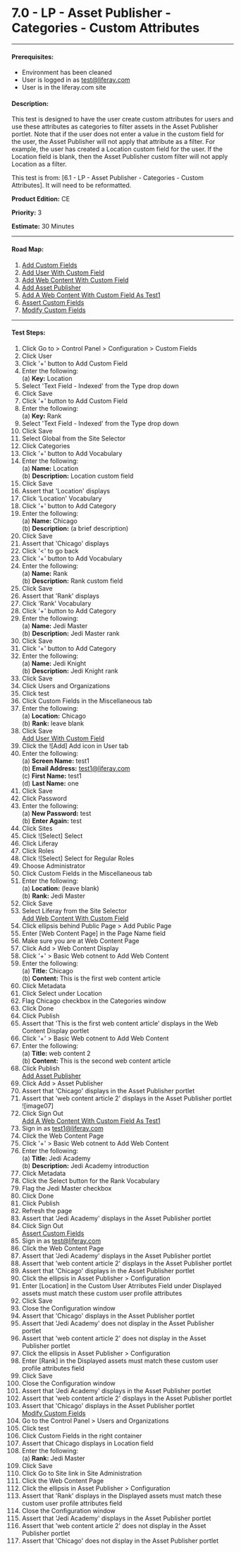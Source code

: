 7.0 - LP - Asset Publisher - Categories - Custom Attributes
===========================================================
****
#### Prerequisites: ####
* Environment has been cleaned
* User is logged in as test@liferay.com
* User is in the liferay.com site

#### Description: ####
This test is designed to have the user create custom attributes for users and use these attributes as categories to filter assets in the Asset Publisher portlet. Note that if the user does not enter a value in the custom field for the user, the Asset Publisher will not apply that attribute as a filter. For example, the user has created a Location custom field for the user. If the Location field is blank, then the Asset Publisher custom filter will not apply Location as a filter.

This test is from: [6.1 - LP - Asset Publisher - Categories - Custom Attributes]. It will need to be reformatted.

**Product Edition:** CE

**Priority:** 3

**Estimate:** 30 Minutes

****
#### Road Map: ####
1. [Add Custom Fields](#AddCustomFields)    
1. [Add User With Custom Field](#AddUserWithCustomField)    
1. [Add Web Content With Custom Field](#AddWebContentWithCustomField)    
1. [Add Asset Publisher](#AddAssetPublisher)    
1. [Add A Web Content With Custom Field As Test1](#AddAWebContentWithCustomFieldAsTest1)    
1. [Assert Custom Fields](#AssertCustomFields)    
1. [Modify Custom Fields](#ModifyCustomFields)    

****

#### Test Steps: ####
1. <a href="#AddCustomFields" name="AddCustomFields"></a>Click Go to > Control Panel > Configuration > Custom Fields
1. Click User
1. Click '+' button to Add Custom Field
1. Enter the following:     
	(a) __Key:__	Location
1. Select 'Text Field - Indexed' from the Type drop down
1. Click Save
1. Click '+' button to Add Custom Field
1. Enter the following:     
	(a) __Key:__	Rank
1. Select 'Text Field - Indexed' from the Type drop down
1. Click Save
1. Select Global from the Site Selector   
1. Click Categories
1. Click '+' button to Add Vocabulary
1. Enter the following:    
	(a) __Name:__			Location    
	(b) __Description:__	Location custom field
1. Click Save
1. Assert that 'Location' displays  
1. Click 'Location' Vocabulary
1. Click '+' button to Add Category
1. Enter the following:    
	(a) __Name:__			Chicago     
	(b) __Description:__	(a brief description)
1. Click Save
1. Assert that 'Chicago' displays
1. Click '<' to go back
1. Click '+' button to Add Vocabulary
1. Enter the following:    
	(a) __Name:__			Rank    
	(b) __Description:__	Rank custom field
1. Click Save
1. Assert that 'Rank' displays
1. Click 'Rank' Vocabulary
1. Click '+' button to Add Category
1. Enter the following:    
	(a) __Name:__			Jedi Master     
	(b) __Description:__	Jedi Master rank
1. Click Save
1. Click '+' button to Add Category
1. Enter the following:    
	(a) __Name:__			Jedi Knight     
	(b) __Description:__	Jedi Knight rank
1. Click Save
1. Click Users and Organizations
1. Click test
1. Click Custom Fields in the Miscellaneous tab
1. Enter the following:    
	(a) __Location:__	Chicago    
	(b) __Rank:__		leave blank    
1. Click Save     
<a href="#AddUserWithCustomField" name="AddUserWithCustomField">Add User With Custom Field</a>
1. Click the ![Add] Add icon in User tab
1. Enter the following:    
	(a) __Screen Name:__		test1    
	(b) __Email Address:__		test1@liferay.com    
	(c) __First Name:__			test1    
	(d) __Last Name:__			one
1. Click Save
1. Click Password 
1. Enter the following:    
	(a) __New Password:__		test    
	(b) __Enter Again:__		test
1. Click Sites 
1. Click ![Select] Select
1. Click Liferay
1. Click Roles 
1. Click ![Select] Select for Regular Roles
1. Choose Administrator
1. Click Custom Fields in the Miscellaneous tab
1. Enter the following:    
	(a) __Location:__		(leave blank)    
	(b) __Rank:__			Jedi Master
1. Click Save
1. Select Liferay from the Site Selector   
<a href="#AddWebContentWithCustomField" name="AddWebContentWithCustomField">Add Web Content With Custom Field</a>
1. Click ellipsis behind Public Page > Add Public Page
1. Enter [Web Content Page] in the Page Name field
1. Make sure you are at Web Content Page
1. Click Add > Web Content Display
1. Click '+' > Basic Web cotnent to Add Web Content
1. Enter the following:    
	(a) __Title:__		Chicago    
	(b) __Content:__	This is the first web content article
1. Click Metadata
1. Click Select under Location
1. Flag Chicago checkbox in the Categories window    
1. Click Done 
1. Click Publish
1. Assert that 'This is the first web content article' displays in the Web Content Display portlet
1. Click '+' > Basic Web cotnent to Add Web Content
1. Enter the following:    
	(a) __Title:__		web content 2    
	(b) __Content:__	This is the second web content article
1. Click Publish     
<a href="#AddAssetPublisher" name="AddAssetPublisher">Add Asset Publisher</a>
1. Click Add > Asset Publisher
1. Assert that 'Chicago' displays in the Asset Publisher portlet
1. Assert that 'web content article 2' displays in the Asset Publisher portlet    
![image07]
1. Click Sign Out       
<a href="#AddAWebContentWithCustomFieldAsTest1" name="AddAWebContentWithCustomFieldAsTest1">Add A Web Content With Custom Field As Test1</a>
1. Sign in as test1@liferay.com
1. Click the Web Content Page
1. Click '+' > Basic Web cotnent to Add Web Content
1. Enter the following:    
	(a) __Title:__			Jedi Academy    
	(b) __Description:__	Jedi Academy introduction
1. Click Metadata
1. Click the Select button for the Rank Vocabulary    
1. Flag the Jedi Master checkbox    
1. Click Done
1. Click Publish
1. Refresh the page
1. Assert that 'Jedi Academy' displays in the Asset Publisher portlet    
1. Click Sign Out      
<a href="#AssertCustomFields" name="AssertCustomFields">Assert Custom Fields</a>
1. Sign in as test@liferay.com
1. Click the Web Content Page
1. Assert that 'Jedi Academy' displays in the Asset Publisher portlet
1. Assert that 'web content article 2' displays in the Asset Publisher portlet
1. Assert that 'Chicago' displays in the Asset Publisher portlet    
1. Click the ellipsis in Asset Publisher > Configuration
1. Enter [Location] in the Custom User Atrributes Field under Displayed assets must match these custom user profile attributes  
1. Click Save
1. Close the Configuration window
1. Assert that 'Chicago' displays in the Asset Publisher portlet
1. Assert that 'Jedi Academy' does not display in the Asset Publisher portlet
1. Assert that 'web content article 2' does not display in the Asset Publisher portlet     
1. Click the ellipsis in Asset Publisher > Configuration
1. Enter [Rank] in the Displayed assets must match these custom user profile attributes field
1. Click Save
1. Close the Configuration window
1. Assert that 'Jedi Academy' displays in the Asset Publisher portlet
1. Assert that 'web content article 2' displays in the Asset Publisher portlet
1. Assert that 'Chicago' displays in the Asset Publisher portlet    
<a href="#ModifyCustomFields" name="ModifyCustomFields">Modify Custom Fields</a>
1. Go to the Control Panel > Users and Organizations
1. Click test
1. Click Custom Fields in the right container
1. Assert that Chicago displays in Location field
1. Enter the following:    
	(a) __Rank:__		Jedi Master
1. Click Save
1. Click Go to Site link in Site Administration
1. Click the Web Content Page
1. Click the ellipsis in Asset Publisher > Configuration
1. Assert that 'Rank' displays in the Displayed assets must match these custom user profile attributes field
1. Close the Configuration window
1. Assert that 'Jedi Academy' displays in the Asset Publisher portlet
1. Assert that 'web content article 2' does not display in the Asset Publisher portlet
1. Assert that 'Chicago' does not display in the Asset Publisher portlet    
